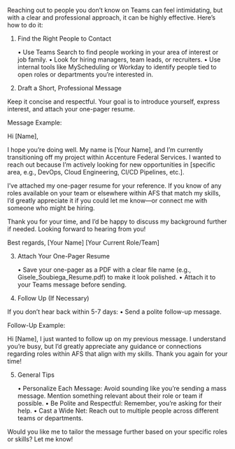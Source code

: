 Reaching out to people you don’t know on Teams can feel intimidating, but with a clear and professional approach, it can be highly effective. Here’s how to do it:

1. Find the Right People to Contact

	•	Use Teams Search to find people working in your area of interest or job family.
	•	Look for hiring managers, team leads, or recruiters.
	•	Use internal tools like MyScheduling or Workday to identify people tied to open roles or departments you’re interested in.

2. Draft a Short, Professional Message

Keep it concise and respectful. Your goal is to introduce yourself, express interest, and attach your one-pager resume.

Message Example:

Hi [Name],

I hope you’re doing well. My name is [Your Name], and I’m currently transitioning off my project within Accenture Federal Services. I wanted to reach out because I’m actively looking for new opportunities in [specific area, e.g., DevOps, Cloud Engineering, CI/CD Pipelines, etc.].

I’ve attached my one-pager resume for your reference. If you know of any roles available on your team or elsewhere within AFS that match my skills, I’d greatly appreciate it if you could let me know—or connect me with someone who might be hiring.

Thank you for your time, and I’d be happy to discuss my background further if needed. Looking forward to hearing from you!

Best regards,
[Your Name]
[Your Current Role/Team]

3. Attach Your One-Pager Resume

	•	Save your one-pager as a PDF with a clear file name (e.g., Gisele_Soubiega_Resume.pdf) to make it look polished.
	•	Attach it to your Teams message before sending.

4. Follow Up (If Necessary)

If you don’t hear back within 5-7 days:
	•	Send a polite follow-up message.

Follow-Up Example:

Hi [Name], I just wanted to follow up on my previous message. I understand you’re busy, but I’d greatly appreciate any guidance or connections regarding roles within AFS that align with my skills. Thank you again for your time!

5. General Tips

	•	Personalize Each Message: Avoid sounding like you’re sending a mass message. Mention something relevant about their role or team if possible.
	•	Be Polite and Respectful: Remember, you’re asking for their help.
	•	Cast a Wide Net: Reach out to multiple people across different teams or departments.

Would you like me to tailor the message further based on your specific roles or skills? Let me know!